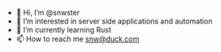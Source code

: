 - 👋 Hi, I’m @snwster
- 👀 I’m interested in server side applications and automation
- 🌱 I’m currently learning Rust
- 📫 How to reach me snw@duck.com


